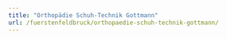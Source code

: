 ```yaml
---
title: "Orthopädie Schuh-Technik Gottmann"
url: /fuerstenfeldbruck/orthopaedie-schuh-technik-gottmann/
---
```

